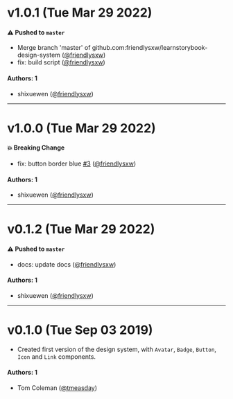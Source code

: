 # v1.0.1 (Tue Mar 29 2022)

#### ⚠️ Pushed to `master`

- Merge branch 'master' of github.com:friendlysxw/learnstorybook-design-system ([@friendlysxw](https://github.com/friendlysxw))
- fix: build script ([@friendlysxw](https://github.com/friendlysxw))

#### Authors: 1

- shixuewen ([@friendlysxw](https://github.com/friendlysxw))

---

# v1.0.0 (Tue Mar 29 2022)

#### 💥 Breaking Change

- fix: button border blue [#3](https://github.com/friendlysxw/learnstorybook-design-system/pull/3) ([@friendlysxw](https://github.com/friendlysxw))

#### Authors: 1

- shixuewen ([@friendlysxw](https://github.com/friendlysxw))

---

# v0.1.2 (Tue Mar 29 2022)

#### ⚠️ Pushed to `master`

- docs: update docs ([@friendlysxw](https://github.com/friendlysxw))

#### Authors: 1

- shixuewen ([@friendlysxw](https://github.com/friendlysxw))

---

# v0.1.0 (Tue Sep 03 2019)

- Created first version of the design system, with `Avatar`, `Badge`, `Button`, `Icon` and `Link` components.

#### Authors: 1

- Tom Coleman ([@tmeasday](https://github.com/tmeasday))
